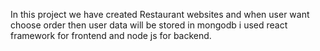 In this project we have created Restaurant websites and when user want choose order then user data will be stored in mongodb i used react framework for frontend and node js for backend.

